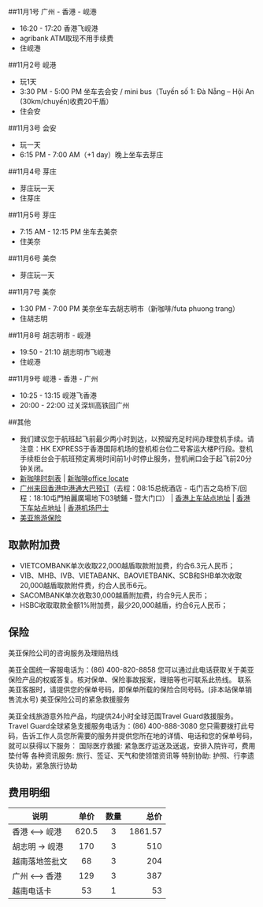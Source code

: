 ##11月1号 广州 - 香港 - 岘港  
* 16:20 - 17:20 香港飞岘港
* agribank ATM取现不用手续费
* 住岘港

##11月2号 岘港  
* 玩1天
* 3:30 PM - 5:00 PM 坐车去会安 / mini bus（Tuyến số 1: Đà Nẵng – Hội An (30km/chuyến)收费20千盾）
* 住会安

##11月3号 会安  
* 玩一天
* 6:15 PM - 7:00 AM（+1 day）晚上坐车去芽庄

##11月4号 芽庄  
* 芽庄玩一天
* 住芽庄

##11月5号 芽庄  
* 7:15 AM - 12:15 PM 坐车去美奈
* 住美奈

##11月6号 美奈
* 芽庄玩一天

##11月7号 美奈  
* 1:30 PM - 7:00 PM 美奈坐车去胡志明市（新咖啡/futa phuong trang）
* 住胡志明

##11月8号 胡志明市 - 岘港  
* 19:50 - 21:10 胡志明市飞岘港
* 住岘港

##11月9号 岘港 - 香港 - 广州  
* 10:25 - 13:15 岘港飞香港
* 20:00 - 22:00 过关深圳高铁回广州



##其他

* 我们建议您于航班起飞前最少两小时到达，以预留充足时间办理登机手续。请注意：HK EXPRESS于香港国际机场的登机柜台位二号客运大楼P行段。登机手续柜台会于航班预定离境时间前1小时停止服务，登机闸口会于起飞前20分钟关闭。
* [新咖啡时刻表](https://www.thesinhtourist.vn/busschedule) | [新咖啡office locate](https://www.thesinhtourist.vn/office)
* [广州来回香港中港通大巴预订](http://redirect.simba.taobao.com/rd?w=unionnojs&f=http%3A%2F%2Fai.taobao.com%2Fauction%2Fedetail.htm%3Fe%3Dj1yXqOX0Q0fuDAZjWhpTWNW9Qwe4VmIjwo49UshQT%252FJBWJVBnwmj7tnO073KpEUuesayvrQ7hvkEwiwEAUVRm%252FMCwKYnTST8NsLbU5LkTfo5jrPr4XaG61Rmtaud%252B0v%252BnuVajZj67Rl6o6Ty4yyCYQ%253D%253D%26ptype%3D100010%26from%3Dbasic&k=5ccfdb950740ca16&c=un&b=alimm_0&p=mm_16076694_9312488_31364841)（去程：08:15总统酒店 - 屯门吉之岛桥下/回程：18:10屯門柏麗廣場地下03號鋪 - 暨大门口） | [香港上车站点地址](http://www.chinalink.hk/co_service_routes_sczd.html) | [香港下车站点地址](http://www.chinalink.hk/co_service_routes_xczd.html) | [香港机场巴士](http://www.hongkongairport.com/chi/transport/to-from-airport/bus_to_hkia.html)
* [美亚旅游保险](http://redirect.simba.taobao.com/rd?w=unionnojs&f=http%3A%2F%2Fai.taobao.com%2Fauction%2Fedetail.htm%3Fe%3DtY8MU2ObTsa6k0Or%252B%252BH4tLyWQGuSrgH2%252F9zahzjWtwuLltG5xFicOdXrTUTgh9sMDPIwxrc30rgOiisYMpl%252Fi%252FkU%252BP15fA9WTadVpMaOwscfJeittBhs%252Bm3abJM7sDg2oKWCsiUHaF%252FYzHrtSOCtbw%253D%253D%26ptype%3D100010%26from%3Dbasic&k=5ccfdb950740ca16&c=un&b=alimm_0&p=mm_16076694_9312488_31364841)


## 取款附加费

* VIETCOMBANK单次收取22,000越盾取款附加费，约合6.3元人民币；
* VIB、MHB、IVB、VIETABANK、BAOVIETBANK、SCB和SHB单次收取20,000越盾取款附件费，约合人民币6元。
* SACOMBANK单次收取30,000越盾附加费，约合9元人民币；
* HSBC收取取款金额1%附加费，最少20,000越盾，约合6元人民币；


## 保险

美亚保险公司的咨询服务及理赔热线

美亚全国统一客服电话为：(86) 400-820-8858
您可以通过此电话获取关于美亚保险产品的权威答复。核对保单、保险事故报案，理赔等也可联系此热线。
联系美亚客服时，请提供您的保单号码，即保单所载的保险合同号码。(非本站保单销售流水号)
美亚保险公司的紧急救援服务

美亚全线旅游意外险产品，均提供24小时全球范围Travel Guard救援服务。
Travel Guard全球紧急支援服务电话为：(86) 400-888-3080
您只需要拨打此号码，告诉工作人员您所需要的服务并提供您所在地的详情、电话和您的保单号码，就可以获得以下服务：
国际医疗救援: 紧急医疗运送及送返，安排入院许可，费用垫付等
各种资讯服务: 旅行、签证、天气和使领馆资讯等
特别协助: 护照、行李遗失协助，紧急旅行协助


## 费用明细
| 说明   |      单价      | 数量 |  总价 |
|----------|:-------------:|:------:|------:|
| 香港 <--> 岘港 |  620.5 | 3 | 1861.57 |
| 胡志明 -> 岘港 |    170  | 3 |   510 |
| 越南落地签批文 | 68  | 3 |    204 |
| 广州 <--> 香港 | 129 | 3 | 387 |
| 越南电话卡 | 53  | 1 | 53 |
